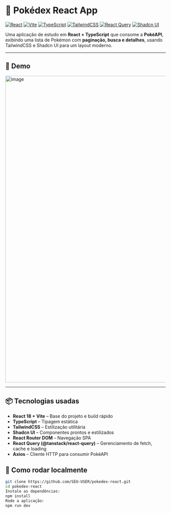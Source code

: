 # 🐾 Pokédex React App

[![React](https://img.shields.io/badge/React-18-blue?logo=react&logoColor=white)](https://reactjs.org/) 
[![Vite](https://img.shields.io/badge/Vite-4-green?logo=vite&logoColor=white)](https://vitejs.dev/) 
[![TypeScript](https://img.shields.io/badge/TypeScript-5-blue?logo=typescript&logoColor=white)](https://www.typescriptlang.org/) 
[![TailwindCSS](https://img.shields.io/badge/TailwindCSS-3.3-blue?logo=tailwind-css&logoColor=white)](https://tailwindcss.com/) 
[![React Query](https://img.shields.io/badge/React%20Query-@tanstack-orange?logo=reactquery&logoColor=white)](https://tanstack.com/query/latest) 
[![Shadcn UI](https://img.shields.io/badge/Shadcn-UI-purple)](https://ui.shadcn.com/)

Uma aplicação de estudo em **React + TypeScript** que consome a **PokéAPI**, exibindo uma lista de Pokémon com **paginação, busca e detalhes**, usando TailwindCSS e Shadcn UI para um layout moderno.

---

## 🌟 Demo
<img width="1919" height="960" alt="image" src="https://github.com/user-attachments/assets/7c4281b0-1e01-46d4-b1bd-1b084a19e67b" />


---

## 📦 Tecnologias usadas

- **React 18 + Vite** – Base do projeto e build rápido  
- **TypeScript** – Tipagem estática  
- **TailwindCSS** – Estilização utilitária  
- **Shadcn UI** – Componentes prontos e estilizados  
- **React Router DOM** – Navegação SPA  
- **React Query (@tanstack/react-query)** – Gerenciamento de fetch, cache e loading  
- **Axios** – Cliente HTTP para consumir PokéAPI

## 🚀 Como rodar localmente
```bash
git clone https://github.com/SEU-USER/pokedex-react.git
cd pokedex-react
Instale as dependências:
npm install
Rode a aplicação:
npm run dev

